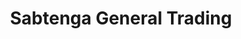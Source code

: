 ---
title: "Sabtenga General Trading"
url: /mossel-bay-local-municipality/sabtenga-general-trading/
shop: mobile phone
---